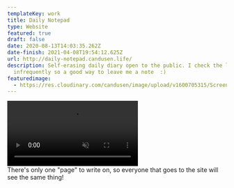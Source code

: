```yaml
---
templateKey: work
title: Daily Notepad
type: Website
featured: true
draft: false
date: 2020-08-13T14:03:35.262Z
date-finish: 2021-04-08T19:54:12.625Z
url: http://daily-notepad.candusen.life/
description: Self-erasing daily diary open to the public. I check the logs
  infrequently so a good way to leave me a note  :)
featuredimage:
  - https://res.cloudinary.com/candusen/image/upload/v1600705315/Screen_Shot_2020-09-21_at_12.21.18_PM_aje3uq.png
---
```

<div class='caption-container video-caption'>
    <video autoplay muted loop src=https://res.cloudinary.com/candusen/video/upload/v1621348322/notepad-vid_hkgo0d.mp4></video>
  <div class='caption'>There's only one "page" to write on, so everyone that goes to the site will see the same thing!</div></div>